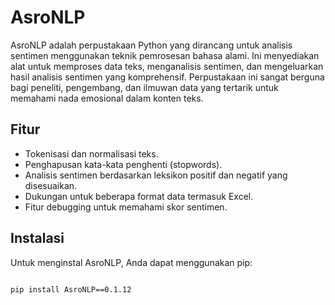 # AsroNLP

AsroNLP adalah perpustakaan Python yang dirancang untuk analisis sentimen menggunakan teknik pemrosesan bahasa alami. Ini menyediakan alat untuk memproses data teks, menganalisis sentimen, dan mengeluarkan hasil analisis sentimen yang komprehensif. Perpustakaan ini sangat berguna bagi peneliti, pengembang, dan ilmuwan data yang tertarik untuk memahami nada emosional dalam konten teks.

## Fitur

- Tokenisasi dan normalisasi teks.
- Penghapusan kata-kata penghenti (stopwords).
- Analisis sentimen berdasarkan leksikon positif dan negatif yang disesuaikan.
- Dukungan untuk beberapa format data termasuk Excel.
- Fitur debugging untuk memahami skor sentimen.

## Instalasi

Untuk menginstal AsroNLP, Anda dapat menggunakan pip:

```bash

pip install AsroNLP==0.1.12
```

